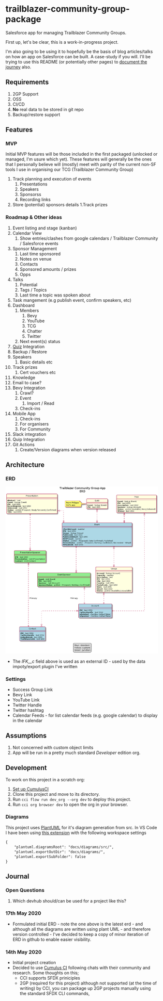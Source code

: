 # trailblazer-community-group-package

Salesforce app for managing Trailblazer Community Groups.

First up, let's be clear, this is a work-in-progress project.

I'm also going to be using it to hopefully be the basis of blog articles/talks on how an app on Salesforce can be built. A case-study if you will. I'll be trying to use this README (or potentially other pages) to [document the journey](#Journal) also.


## Requirements
1. 2GP Support
1. OSS
1. CI/CD
1. **No** real data to be stored in git repo
1. Backup/restore support

## Features

### MVP

Initial MVP features will be those included in the first packaged (unlocked or managed, I'm usure which yet). These features will generally be the ones that I personally believe will (mostly) meet with parity of the current non-SF tools I use in organising our TCG (Trailblazer Community Group)

1. Track planning and execution of events
    1. Presentations
    1. Speakers
    1. Sponsorss
    1. Recording links
1. Store (potential) sponsors details
1.Track prizes

### Roadmap & Other ideas

1. Event listing and stage (kanban)
1. Calendar View
    1. Show entries/clashes from google calendars / Trailblazer Community / Salesforce events
1. Sponsor Management
    1. Last time sponsored
    1. Notes on venue
    1. Contacts
    1. Sponsored amounts / prizes
    1. Opps
1. Talks
    1. Potential
    1. Tags / Topics
    1. Last time a topic was spoken about
1. Task mangement (e.g publish event, confirm speakers, etc)
1. Dashboard
    1. Members
        1. Bevy
        1. YouTube
        1. TCG
        1. Chatter
        1. Twitter
    1. Next event(s) status
1. [Quiz](https://github.com/pozil/quiz-host-app) Integration
1. Backup / Restore
1. Speakers
    1. Basic details etc
1. Track prizes
    1. Cert vouchers etc
1. Knowledge
1. Email to case?
1. Bevy Integration
    1. Crawl?
    1. Event
        1. Import / Read
    1. Check-ins
1. Mobile App
    1. Check-ins
    1. For organisers
    1. For Community
1. Slack integration
1. Quip Integration
1. Git Actions
    1. Create/Version diagrams when version released


## Architecture

### ERD
![ERD](/docs/diagrams/erd.png)

 - The _IFK__c_ field above is used as an external ID - used by the data impoty/export plugin I've written

### Settings
- Success Group Link
- Bevy Link
- YouTube Link
- Twitter Handle
- Twitter hashtag
- Calendar Feeds - for list calendar feeds (e.g. google calendar) to display in the calendar

## Assumptions

1. Not concerned with custom object limits
1. App will be run in a pretty much standard _Developer_ edition org.

## Development

To work on this project in a scratch org:

1. [Set up CumulusCI](https://cumulusci.readthedocs.io/en/latest/tutorial.html)
1. Clone this project and move to its directory.
2. Run `cci flow run dev_org --org dev` to deploy this project.
3. Run `cci org browser dev` to open the org in your browser.


### Diagrams

This project uses [PlantUML](https://plantuml.com/object-diagram) for it's diagram generation from src.
In VS Code I have been using [this extension](https://marketplace.visualstudio.com/items?itemName=jebbs.plantuml) with the following workspace settings
```
{
    "plantuml.diagramsRoot": "docs/diagrams/src/",
    "plantuml.exportOutDir": "docs/diagrams/",
    "plantuml.exportSubFolder": false
}
```

## Journal

### Open Questions

1. Which devhub should/can be used for a project like this?


### 17th May 2020
 - Formulated initial ERD - note the one above is the latest erd - and although all the diagrams are written using plant UML - and therefore version controlled - I've decided to keep a copy of minor iteration of ERD in github to enable easier visibility.

### 14th May 2020
 - Initial project creation
 - Decided to use [Cumulus CI](https://cumulusci.readthedocs.io/en/latest/tutorial.html) following chats with their community and research. Some thoughts on this;
   - CCI supports SFDX priniciples
   - 2GP (required for this project) although not supported (at the time of writing) by CCI, you can package up 2GP projects manually using the standard SFDX CLI commands,